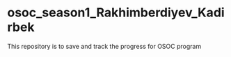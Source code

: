 # osoc_season1_Rakhimberdiyev_Kadirbek
This repository is to save and track the progress for OSOC program

